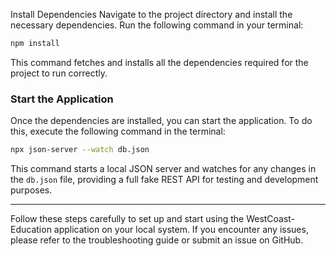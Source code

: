 Install Dependencies
Navigate to the project directory and install the necessary dependencies. Run the following command in your terminal:

```bash
npm install
```

This command fetches and installs all the dependencies required for the project to run correctly.

### Start the Application
Once the dependencies are installed, you can start the application. To do this, execute the following command in the terminal:

```bash
npx json-server --watch db.json
```

This command starts a local JSON server and watches for any changes in the `db.json` file, providing a full fake REST API for testing and development purposes.

---

Follow these steps carefully to set up and start using the WestCoast-Education application on your local system. If you encounter any issues, please refer to the troubleshooting guide or submit an issue on GitHub.
